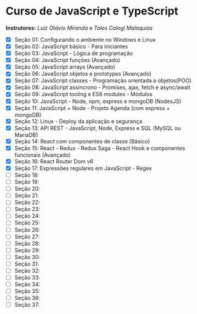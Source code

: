 # Curso de JavaScript e TypeScript
**Instrutores:** *Luiz Otávio Miranda* e *Tales Calogi Malaquias*

- [x] Seção 01: Configurando o ambiente no Windows e Linux
- [x] Seção 02: JavaScript básico - Para iniciantes
- [x] Seção 03: JavaScript - Lógica de programação
- [x] Seção 04: JavaScript funções (Avançado)
- [x] Seção 05: JavaScript arrays (Avançado)
- [x] Seção 06: JavaScript objetos e prototypes (Avançado)
- [x] Seção 07: JavaScript classes - Programação orientada a objetos(POO)
- [x] Seção 08: JavaScript assíncrono - Promises, ajax, fetch e async/await
- [x] Seção 09: JavaScript tooling e ES6 modules - Módulos
- [x] Seção 10: JavaScript - Node, npm, express e mongoDB (NodesJS)
- [x] Seção 11: JavaScript + Node - Projeto Agenda (com express + mongoDB)
- [x] Seção 12: Linux - Deploy da aplicação e segurança
- [x] Seção 13: API REST - JavaScript, Node, Express e SQL (MySQL ou MariaDB)
- [x] Seção 14: React com componentes de classe (Básico)
- [x] Seção 15: React - Redux - Redux Saga - React Hook e componentes funcionais (Avançado)
- [x] Seção 16: React Router Dom v6
- [x] Seção 17: Expressões regulares em JavaScript - Regex
- [ ] Seção 18: 
- [ ] Seção 19: 
- [ ] Seção 20: 
- [ ] Seção 21: 
- [ ] Seção 22: 
- [ ] Seção 23: 
- [ ] Seção 24: 
- [ ] Seção 25: 
- [ ] Seção 26: 
- [ ] Seção 27: 
- [ ] Seção 28: 
- [ ] Seção 29: 
- [ ] Seção 30: 
- [ ] Seção 31: 
- [ ] Seção 32: 
- [ ] Seção 33: 
- [ ] Seção 34: 
- [ ] Seção 35: 
- [ ] Seção 36: 
- [ ] Seção 37: 
